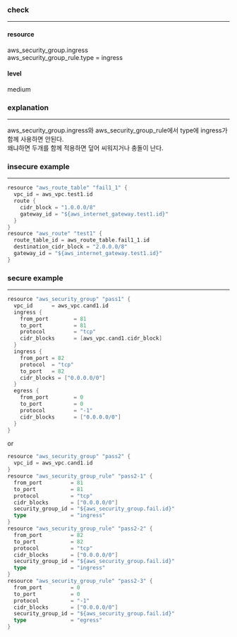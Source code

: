 ### check

---

#### resource
aws_security_group.ingress <br />
aws_security_group_rule.type = ingress

#### level
medium

### explanation

---

aws_security_group.ingress와 aws_security_group_rule에서 type에 ingress가 함께 사용하면 안된다. <br />
왜냐하면 두개를 함께 적용하면 덮어 씨워지거나 충돌이 난다.

### insecure example

---

```go
resource "aws_route_table" "fail1_1" {
  vpc_id = aws_vpc.test1.id
  route {
    cidr_block = "1.0.0.0/8"
    gateway_id = "${aws_internet_gateway.test1.id}"
  }
}
resource "aws_route" "test1" {
  route_table_id = aws_route_table.fail1_1.id
  destination_cidr_block = "2.0.0.0/8"
  gateway_id = "${aws_internet_gateway.test1.id}"
}
```


### secure example

---

```go
resource "aws_security_group" "pass1" {
  vpc_id      = aws_vpc.cand1.id
  ingress {
    from_port        = 81
    to_port          = 81
    protocol         = "tcp"
    cidr_blocks      = [aws_vpc.cand1.cidr_block]
  }
  ingress {
    from_port = 82
    protocol  = "tcp"
    to_port   = 82
    cidr_blocks = ["0.0.0.0/0"]
  }
  egress {
    from_port        = 0
    to_port          = 0
    protocol         = "-1"
    cidr_blocks      = ["0.0.0.0/0"]
  }
}
```
or

```go
resource "aws_security_group" "pass2" {
  vpc_id = aws_vpc.cand1.id
}
resource "aws_security_group_rule" "pass2-1" {
  from_port         = 81
  to_port           = 81
  protocol          = "tcp"
  cidr_blocks       = ["0.0.0.0/0"]
  security_group_id = "${aws_security_group.fail.id}"
  type              = "ingress"
}
resource "aws_security_group_rule" "pass2-2" {
  from_port         = 82
  to_port           = 82
  protocol          = "tcp"
  cidr_blocks       = ["0.0.0.0/0"]
  security_group_id = "${aws_security_group.fail.id}"
  type              = "ingress"
}
resource "aws_security_group_rule" "pass2-3" {
  from_port         = 0
  to_port           = 0
  protocol          = "-1"
  cidr_blocks       = ["0.0.0.0/0"]
  security_group_id = "${aws_security_group.fail.id}"
  type              = "egress"
}
```

